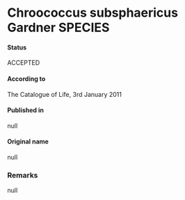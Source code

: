 Chroococcus subsphaericus Gardner SPECIES
=======

#### Status
ACCEPTED

#### According to
The Catalogue of Life, 3rd January 2011

#### Published in
null

#### Original name
null

### Remarks
null